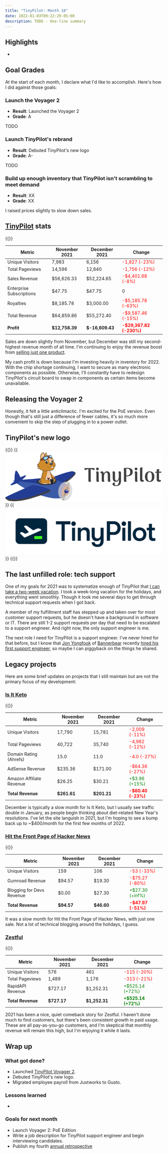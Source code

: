 ```yaml
---
title: "TinyPilot: Month 18"
date: 2022-01-03T09:22:29-05:00
description: TODO - One-line summary
---
```


## Highlights

*

## Goal Grades

At the start of each month, I declare what I'd like to accomplish. Here's how I did against those goals:

### Launch the Voyager 2

* **Result**: Launched the Voyager 2
* **Grade**: A

TODO

### Launch TinyPilot's rebrand

* **Result**: Debuted TinyPilot's new logo
* **Grade**: A-

TODO

### Build up enough inventory that TinyPilot isn't scrambling to meet demand

* **Result**: XX
* **Grade**: XX

I raised prices slightly to slow down sales.

## [TinyPilot](https://tinypilotkvm.com/?ref=mtlynch.io) stats

{{<revenue-graph project="tinypilot">}}

| Metric                   | November 2021  | December 2021   | Change                                           |
| ------------------------ | -------------- | --------------- | ------------------------------------------------ |
| Unique Visitors          | 7,983          | 6,156           | <font color="red">-1,827 (-23%)</font>           |
| Total Pageviews          | 14,596         | 12,840          | <font color="red">-1,756 (-12%)</font>           |
| Sales Revenue            | $56,626.33     | $52,224.65      | <font color="red">-$4,401.68 (-8%)</font>        |
| Enterprise Subscriptions | $47.75         | $47.75          | 0                                                |
| Royalties                | $8,185.78      | $3,000.00       | <font color="red">-$5,185.78 (-63%)</font>       |
| Total Revenue            | $64,859.86     | $55,272.40      | <font color="red">-$9,587.46 (-15%)</font>       |
| **Profit**               | **$12,758.39** | **$-16,609.43** | **<font color="red">-$29,367.82 (-230%)</font>** |

Sales are down slightly from November, but December was still my second-highest revenue month of all time. I'm continuing to enjoy the revenue boost from [selling just one product](/retrospectives/2021/12/#reducing-to-a-single-product-nearly-doubled-sales).

My cash profit is down because I'm investing heavily in inventory for 2022. With the chip shortage continuing, I want to secure as many electronic components as possible. Otherwise, I'll constantly have to redesign TinyPilot's circuit board to swap in components as certain items become unavailable.

## Releasing the Voyager 2

Honestly, it felt a little anticlimactic. I'm excited for the PoE version. Even though that's still just a difference of fewer cables, it's so much more convenient to skip the step of plugging in to a power outlet.

## TinyPilot's new logo

{{<gallery caption="TinyPilot's old logo (left) vs. the new logo (right)">}}
  {{<img src="old-tinypilot-logo.png" alt="TinyPilot's new logo" maxWidth="350px" hasBorder="true" >}}
  {{<img src="tinypilot-logo.png" alt="TinyPilot's new logo" maxWidth="350px" hasBorder="true" >}}
{{</gallery>}}



## The last unfilled role: tech support

One of my goals for 2021 was to systematize enough of TinyPilot that [I can take a two-week vacation](/solo-developer-year-3/#automate-tinypilot-management). I took a week-long vacation for the holidays, and everything went smoothly. Though it took me several days to get through technical support requests when I got back.

A member of my fulfillment staff has stepped up and taken over for most customer support requests, but he doesn't have a background in software or IT. There are still 1-2 support requests per day that need to be escalated to a support engineer. And right now, the only support engineer is me.

The next role I need for TinyPilot is a support engineer. I've never hired for that before, but I know that [Jon Yongfook](https://twitter.com/yongfook) of [Bannerbear](https://www.bannerbear.com/) recently [hired his first support engineer](https://twitter.com/yongfook/status/1444836336364523520), so maybe I can piggyback on the things he shared.

## Legacy projects

Here are some brief updates on projects that I still maintain but are not the primary focus of my development:

### [Is It Keto](https://isitketo.org)

{{<revenue-graph project="isitketo">}}

| Metric                   | November 2021 | December 2021 | Change                                      |
| ------------------------ | ------------- | ------------- | ------------------------------------------- |
| Unique Visitors          | 17,790        | 15,781        | <font color="red">-2,009 (-11%)</font>      |
| Total Pageviews          | 40,722        | 35,740        | <font color="red">-4,982 (-12%)</font>      |
| Domain Rating (Ahrefs)   | 15.0          | 11.0          | <font color="red">-4.0 (-27%)</font>        |
| AdSense Revenue          | $235.36       | $171.00       | <font color="red">-$64.36 (-27%)</font>     |
| Amazon Affiliate Revenue | $26.25        | $30.21        | <font color="green">+$3.96 (+15%)</font>    |
| **Total Revenue**        | **$261.61**   | **$201.21**   | **<font color="red">-$60.40 (-23%)</font>** |

December is typically a slow month for Is It Keto, but I usually see traffic double in January, as people begin thinking about diet-related New Year's resolutions. I've let the site languish in 2021, but I'm hoping to see a bump back up to ~$400/month for the first few months of 2022.

### [Hit the Front Page of Hacker News](https://hitthefrontpage.com/)

{{<revenue-graph project="htfp">}}

| Metric                    | November 2021 | December 2021 | Change                                      |
| ------------------------- | ------------- | ------------- | ------------------------------------------- |
| Unique Visitors           | 159           | 106           | <font color="red">-53 (-33%)</font>         |
| Gumroad Revenue           | $94.57        | $19.30        | <font color="red">-$75.27 (-80%)</font>     |
| Blogging for Devs Revenue | $0.00         | $27.30        | <font color="green">+$27.30 (+inf%)</font>  |
| **Total Revenue**         | **$94.57**    | **$46.60**    | **<font color="red">-$47.97 (-51%)</font>** |

It was a slow month for Hit the Front Page of Hacker News, with just one sale. Not a lot of technical blogging around the holidays, I guess.

### [Zestful](https://zestfuldata.com)

{{<revenue-graph project="zestful">}}

| Metric            | November 2021 | December 2021 | Change                                         |
| ----------------- | ------------- | ------------- | ---------------------------------------------- |
| Unique Visitors   | 576           | 461           | <font color="red">-115 (-20%)</font>           |
| Total Pageviews   | 1,489         | 1,176         | <font color="red">-313 (-21%)</font>           |
| RapidAPI Revenue  | $727.17       | $1,252.31     | <font color="green">+$525.14 (+72%)</font>     |
| **Total Revenue** | **$727.17**   | **$1,252.31** | **<font color="green">+$525.14 (+72%)</font>** |

2021 has been a nice, quiet comeback story for Zestful. I haven't done much to find customers, but there's been consistent growth in paid usage. These are all pay-as-you-go customers, and I'm skeptical that monthly revenue will remain this high, but I'm enjoying it while it lasts.

## Wrap up

### What got done?

* Launched [TinyPilot Voyager 2](https://tinypilotkvm.com/blog/introducing-voyager-2).
* Debuted TinyPilot's new logo.
* Migrated employee payroll from Justworks to Gusto.

### Lessons learned

*

### Goals for next month

* Launch Voyager 2: PoE Edition
* Write a job description for TinyPilot support engineer and begin interviewing candidates.
* Publish my fourth [annual retrospective](/tags/annual-review/)
